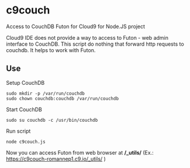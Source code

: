 # c9couch
Access to CouchDB Futon for Cloud9 for Node.JS project

Cloud9 IDE does not provide a way to access to Futon - web admin interface to CouchDB. This script do nothing that forward http requests to couchdb. It helps to work with Futon.

## Use

Setup CouchDB

    sudo mkdir -p /var/run/couchdb
    sudo chown couchdb:couchdb /var/run/couchdb 

Start CouchDB
    
    sudo su couchdb -c /usr/bin/couchdb

Run script

    node c9couch.js
    
Now you can access Futon from web browser at **/_utils/** (Ex.: https://c9couch-romannep1.c9.io/_utils/ )
